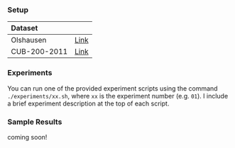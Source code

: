 ### Setup

| Dataset      |                                                                   |
|:-------------|:------------------------------------------------------------------|
| Olshausen    | [Link](http://www.rctn.org/bruno/sparsenet)                       |
| CUB-200-2011 | [Link](http://www.vision.caltech.edu/visipedia/CUB-200-2011.html) |

### Experiments

You can run one of the provided experiment scripts using the command
`./experiments/xx.sh`, where `xx` is the experiment number (e.g. `01`).
I include a brief experiment description at the top of each script.

### Sample Results

coming soon!
